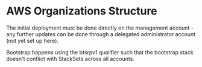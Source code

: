 # AWS Organizations Structure

The initial deployment must be done directly on the management account - any
further updates can be done through a delegated administrator account (not yet
set up here).

Bootstrap happens using the btsrpv1 qualifier such that the bootstrap stack
doesn't conflict with StackSets across all accounts.
